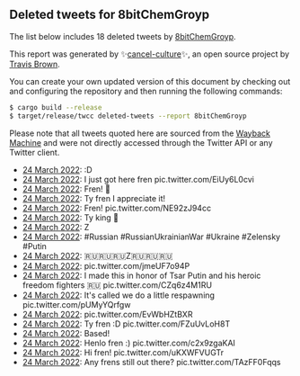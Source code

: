 ## Deleted tweets for 8bitChemGroyp

The list below includes 18 deleted tweets by
[8bitChemGroyp](https://twitter.com/8bitChemGroyp).



This report was generated by ✨[cancel-culture](https://github.com/travisbrown/cancel-culture)✨,
an open source project by [Travis Brown](https://twitter.com/travisbrown).

You can create your own updated version of this document by checking out and configuring the
repository and then running the following commands:

```bash
$ cargo build --release
$ target/release/twcc deleted-tweets --report 8bitChemGroyp
```

Please note that all tweets quoted here are sourced from the
[Wayback Machine](https://web.archive.org) and were not directly accessed through the Twitter API or
any Twitter client.

* [24 March 2022](https://web.archive.org/web/20220324042018/https://twitter.com/8bitChemGroyp/status/1506848316595838979): :D <!--1506848316595838979-->
* [24 March 2022](https://web.archive.org/web/20220324042001/https://twitter.com/8bitChemGroyp/status/1506848220617523201): I just got here fren pic.twitter.com/EiUy6L0cvi <!--1506848220617523201-->
* [24 March 2022](https://web.archive.org/web/20220324034023/https://twitter.com/8bitChemGroyp/status/1506838105495683072): Fren! 👋 <!--1506838105495683072-->
* [24 March 2022](https://web.archive.org/web/20220324032742/https://twitter.com/8bitChemGroyp/status/1506834996526563331): Ty fren I appreciate it! <!--1506834996526563331-->
* [24 March 2022](https://web.archive.org/web/20220324032612/https://twitter.com/8bitChemGroyp/status/1506834551338897409): Fren! pic.twitter.com/NE92zJ94cc <!--1506834551338897409-->
* [24 March 2022](https://web.archive.org/web/20220324032438/https://twitter.com/8bitChemGroyp/status/1506833716534030338): Ty king 👑 <!--1506833716534030338-->
* [24 March 2022](https://web.archive.org/web/20220324024352/https://twitter.com/8bitChemGroyp/status/1506823960314454019): Z <!--1506823960314454019-->
* [24 March 2022](https://web.archive.org/web/20220324024232/https://twitter.com/8bitChemGroyp/status/1506823131935252484): #Russian   #RussianUkrainianWar   #Ukraine   #Zelensky   #Putin <!--1506823131935252484-->
* [24 March 2022](https://web.archive.org/web/20220324023539/https://twitter.com/8bitChemGroyp/status/1506821926379044867): 🇷🇺🇷🇺🇷🇺Z🇷🇺🇷🇺🇷🇺 <!--1506821926379044867-->
* [24 March 2022](https://web.archive.org/web/20220324022408/https://twitter.com/8bitChemGroyp/status/1506818998222168068): pic.twitter.com/jmeUF7o94P <!--1506818998222168068-->
* [24 March 2022](https://web.archive.org/web/20220324021737/https://twitter.com/8bitChemGroyp/status/1506817305564569602): I made this in honor of Tsar Putin and his heroic freedom fighters 🇷🇺 pic.twitter.com/CZq6z4M1RU <!--1506817305564569602-->
* [24 March 2022](https://web.archive.org/web/20220324021237/https://twitter.com/8bitChemGroyp/status/1506816089241628678): It's called we do a little respawning pic.twitter.com/pUMyYQrfgw <!--1506816089241628678-->
* [24 March 2022](https://web.archive.org/web/20220324020711/https://twitter.com/8bitChemGroyp/status/1506814636779347972): pic.twitter.com/EvWbHZtBXR <!--1506814636779347972-->
* [24 March 2022](https://web.archive.org/web/20220324020534/https://twitter.com/8bitChemGroyp/status/1506814383292362755): Ty fren :D pic.twitter.com/FZuUvLoH8T <!--1506814383292362755-->
* [24 March 2022](https://web.archive.org/web/20220324020126/https://twitter.com/8bitChemGroyp/status/1506813154323484675): Based! <!--1506813154323484675-->
* [24 March 2022](https://web.archive.org/web/20220324015716/https://twitter.com/8bitChemGroyp/status/1506812263637954567): Henlo fren :) pic.twitter.com/c2x9zgaKAI <!--1506812263637954567-->
* [24 March 2022](https://web.archive.org/web/20220324015356/https://twitter.com/8bitChemGroyp/status/1506811425964101635): Hi fren! pic.twitter.com/uKXWFVUGTr <!--1506811425964101635-->
* [24 March 2022](https://web.archive.org/web/20220324014907/https://twitter.com/8bitChemGroyp/status/1506810248903987206): Any frens still out there? pic.twitter.com/TAzFF0Fqqs <!--1506810248903987206-->
